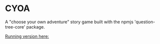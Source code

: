 # CYOA
A "choose your own adventure" story game built with the npmjs 'question-tree-core' package.

[Running version here:](http://childlike-sign.surge.sh/)
